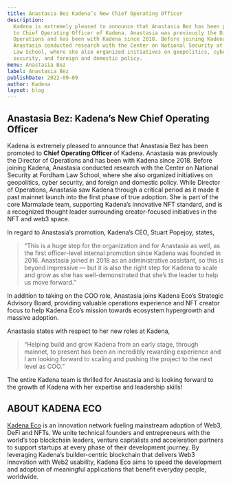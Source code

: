 ```yaml
---
title: Anastasia Bez Kadena’s New Chief Operating Officer
description:
  Kadena is extremely pleased to announce that Anastasia Bez has been promoted
  to Chief Operating Officer of Kadena. Anastasia was previously the Director of
  Operations and has been with Kadena since 2018. Before joining Kadena,
  Anastasia conducted research with the Center on National Security at Fordham
  Law School, where she also organized initiatives on geopolitics, cyber
  security, and foreign and domestic policy.
menu: Anastasia Bez
label: Anastasia Bez
publishDate: 2022-09-09
author: Kadena
layout: blog
---
```


## Anastasia Bez: Kadena’s New Chief Operating Officer

Kadena is extremely pleased to announce that Anastasia Bez has been promoted to
**Chief Operating Officer** of Kadena. Anastasia was previously the Director of
Operations and has been with Kadena since 2018. Before joining Kadena, Anastasia
conducted research with the Center on National Security at Fordham Law School,
where she also organized initiatives on geopolitics, cyber security, and foreign
and domestic policy. While Director of Operations, Anastasia saw Kadena through
a critical period as it made it past mainnet launch into the first phase of true
adoption. She is part of the core Marmalade team, supporting Kadena’s innovative
NFT standard, and is a recognized thought leader surrounding creator-focused
initiatives in the NFT and web3 space.

In regard to Anastasia’s promotion, Kadena’s CEO, Stuart Popejoy, states,

> “This is a huge step for the organization and for Anastasia as well, as the
> first officer-level internal promotion since Kadena was founded in 2016.
> Anastasia joined in 2018 as an administrative assistant, so this is beyond
> impressive — but it is also the right step for Kadena to scale and grow as she
> has well-demonstrated that she’s the leader to help us move forward.”

In addition to taking on the COO role, Anastasia joins Kadena Eco’s Strategic
Advisory Board, providing valuable operations experience and NFT creator focus
to help Kadena Eco’s mission towards ecosystem hypergrowth and massive adoption.

Anastasia states with respect to her new roles at Kadena,

> “Helping build and grow Kadena from an early stage, through mainnet, to
> present has been an incredibly rewarding experience and I am looking forward
> to scaling and pushing the project to the next level as COO.”

The entire Kadena team is thrilled for Anastasia and is looking forward to the
growth of Kadena with her expertise and leadership skills!

## ABOUT KADENA ECO

[Kadena Eco](./kadena-eco-grants-2022-04-21) is an innovation network fueling
mainstream adoption of Web3, DeFi and NFTs. We unite technical founders and
entrepreneurs with the world’s top blockchain leaders, venture capitalists and
acceleration partners to support startups at every phase of their development
journey. By leveraging Kadena’s builder-centric blockchain that delivers Web3
innovation with Web2 usability, Kadena Eco aims to speed the development and
adoption of meaningful applications that benefit everyday people, worldwide.
